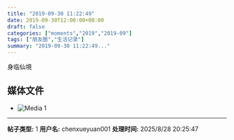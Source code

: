```yaml
---
title: "2019-09-30 11:22:49"
date: 2019-09-30T12:00:00+08:00
draft: false
categories: ["moments","2019","2019-09"]
tags: ["朋友圈","生活记录"]
summary: "2019-09-30 11:22:49..."
---
```


身临仙境

## 媒体文件

- ![Media 1](/Moments/photos/2019-09-30/201909301122490.jpg)

---

**帖子类型:** 1
**用户名:** chenxueyuan001
**处理时间:** 2025/8/28 20:25:47